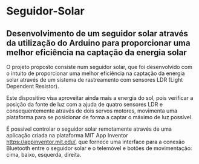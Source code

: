 # Seguidor-Solar
## Desenvolvimento de um seguidor solar através da utilização do Arduino para proporcionar uma melhor eficiência na captação da energia solar

O projeto proposto consiste num seguidor solar, que foi desenvolvido com o intuito de proporcionar uma melhor eficiência na captação da energia solar através de um sistema de rastreamento com sensores LDR (Light Dependent Resistor).

Este dispositivo visa aproveitar ainda mais a energia do sol, pois verificar a posição da fonte de luz com a ajuda de quatro sensores LDR e consequentemente através de dois servos motores, movimenta uma plataforma para se posicionar de forma a captar o máximo de luz possível.

É possivel controlar o seguidor solar remotamente através de uma aplicação criada na plataforma MIT App Inventor https://appinventor.mit.edu/, que fornece uma interface para a conexão Bluetooth entre o seguidor solar e o telemóvel e botões de movimentação: cima, baixo, esquerda, direita.

